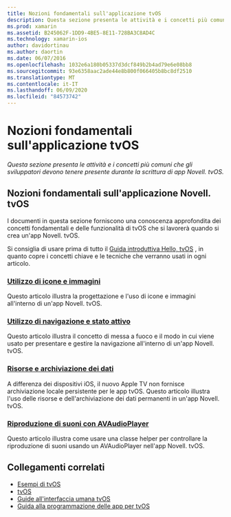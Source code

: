 ```yaml
---
title: Nozioni fondamentali sull'applicazione tvOS
description: Questa sezione presenta le attività e i concetti più comuni che gli sviluppatori devono tenere presente durante la scrittura di app Novell. tvOS.
ms.prod: xamarin
ms.assetid: B245062F-1DD9-4BE5-8E11-728BA3C8AD4C
ms.technology: xamarin-ios
author: davidortinau
ms.author: daortin
ms.date: 06/07/2016
ms.openlocfilehash: 1032e6a180b05337d3dcf849b2b4ad79e6e08bb8
ms.sourcegitcommit: 93e6358aac2ade44e8b800f066405b8bc8df2510
ms.translationtype: MT
ms.contentlocale: it-IT
ms.lasthandoff: 06/09/2020
ms.locfileid: "84573742"
---
```

# <a name="tvos-application-fundamentals"></a>Nozioni fondamentali sull'applicazione tvOS

_Questa sezione presenta le attività e i concetti più comuni che gli sviluppatori devono tenere presente durante la scrittura di app Novell. tvOS._

<a name="Xamarin.tvOS-Application-Fundamentals"></a>

## <a name="xamarintvos-application-fundamentals"></a>Nozioni fondamentali sull'applicazione Novell. tvOS

I documenti in questa sezione forniscono una conoscenza approfondita dei concetti fondamentali e delle funzionalità di tvOS che si lavorerà quando si crea un'app Novell. tvOS.

Si consiglia di usare prima di tutto il [Guida introduttiva Hello, tvOS](~/ios/tvos/get-started/hello-tvos.md) , in quanto copre i concetti chiave e le tecniche che verranno usati in ogni articolo.

<a name="Working-with-Icons-and-Images"></a>

### <a name="working-with-icons-and-images"></a>[Utilizzo di icone e immagini](~/ios/tvos/app-fundamentals/icons-images.md)

Questo articolo illustra la progettazione e l'uso di icone e immagini all'interno di un'app Novell. tvOS.

<a name="Working-with-Navigation-and-Focus"></a>

### <a name="working-with-navigation-and-focus"></a>[Utilizzo di navigazione e stato attivo](~/ios/tvos/app-fundamentals/navigation-focus.md)

Questo articolo illustra il concetto di messa a fuoco e il modo in cui viene usato per presentare e gestire la navigazione all'interno di un'app Novell. tvOS.

<a name="Resources-and-Data-Storage"></a>

### <a name="resources-and-data-storage"></a>[Risorse e archiviazione dei dati](~/ios/tvos/app-fundamentals/resources-data-storage.md)

A differenza dei dispositivi iOS, il nuovo Apple TV non fornisce archiviazione locale persistente per le app tvOS. Questo articolo illustra l'uso delle risorse e dell'archiviazione dei dati permanenti in un'app Novell. tvOS.

<a name="Playing-Sound-with-AVAudioPlayer"></a>

### <a name="playing-sound-with-avaudioplayer"></a>[Riproduzione di suoni con AVAudioPlayer](~/ios/tvos/app-fundamentals/sounds.md)

Questo articolo illustra come usare una classe helper per controllare la riproduzione di suoni usando un AVAudioPlayer nell'app Novell. tvOS.

## <a name="related-links"></a>Collegamenti correlati

- [Esempi di tvOS](https://docs.microsoft.com/samples/browse/?products=xamarin&term=Xamarin.iOS+tvOS)
- [tvOS](https://developer.apple.com/tvos/)
- [Guide all'interfaccia umana tvOS](https://developer.apple.com/tvos/human-interface-guidelines/)
- [Guida alla programmazione delle app per tvOS](https://developer.apple.com/library/prerelease/tvos/documentation/General/Conceptual/AppleTV_PG/)
